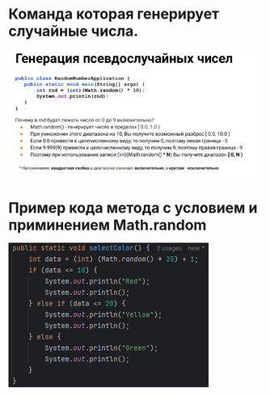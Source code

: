 # Команда которая генерирует случайные числа.

![](https://github.com/Extertom/Notebook_my/blob/fa95d1aa350c6704a9aa27648f0d592f7e6b7570/images/Math.random.png)
# Пример кода метода с условием и приминением Math.random
![](https://github.com/Extertom/Notebook_my/blob/11c7c1baa2aedc9c686d55cf6dcc5e6b72d80008/images/%D0%BC%D0%B5%D1%82%D0%BE%D0%B4%20%D1%81%20%D1%83%D1%81%D0%BB%D0%BE%D0%B2%D0%B8%D1%8F%D0%BC%D0%B8%20%D0%B8%20%D0%BF%D1%80%D0%B8%D0%BC%D0%B8%D0%BD%D0%B5%D0%BD%D0%B8%D0%B5%D0%BC%20Math.random%20%D0%BA%D0%BE%D0%B4%20.png)


